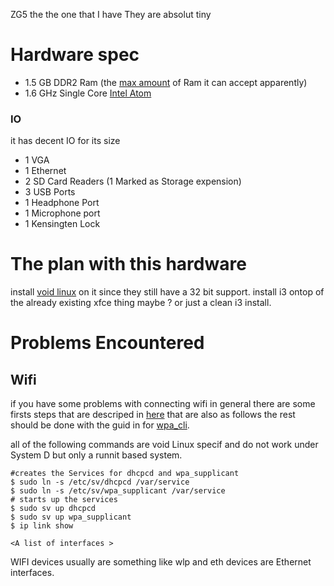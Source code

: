 ZG5 the the one that I have 
They are absolut tiny 
# Hardware spec

- 1.5 GB DDR2 Ram (the [max amount](https://www.computer-specifications.com/specifications/Acer-AspireOneZG5-Specs.html) of Ram it can accept apparently)
- 1.6 GHz Single Core [Intel Atom](https://ark.intel.com/content/www/us/en/ark/products/36331/intel-atom-processor-n270-512k-cache-1-60-ghz-533-mhz-fsb.html) 

### IO 

it has decent IO for its size 

- 1 VGA 
- 1 Ethernet 
- 2 SD Card Readers (1 Marked as Storage expension)
- 3 USB Ports
- 1 Headphone Port
- 1 Microphone port
- 1 Kensingten Lock 
# The plan with this hardware

install [void linux](https://voidlinux.org/) on it since they still have a 32 bit support. install i3 ontop of the already existing xfce thing maybe ? or just a clean i3 install. 

# Problems Encountered 

## Wifi
if you have some problems with connecting wifi in general there are some firsts steps that are descriped in [here](https://old.reddit.com/r/voidlinux/comments/hjcyun/very_simple_guide_on_how_to_using_wpa_supplicant/) that are also as follows the rest should be done with the guid in for  [wpa_cli](../Operating-Systems/Linux/Networking.md#wpa_supplicant). 

all of the following commands are void Linux specif and do not work under System D but only a runnit based system. 
```shell
#creates the Services for dhcpcd and wpa_supplicant
$ sudo ln -s /etc/sv/dhcpcd /var/service 
$ sudo ln -s /etc/sv/wpa_supplicant /var/service 
# starts up the services
$ sudo sv up dhcpcd
$ sudo sv up wpa_supplicant
$ ip link show

<A list of interfaces >
```
WIFI devices usually are something like wlp and eth devices are Ethernet interfaces. 